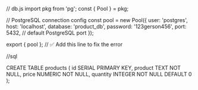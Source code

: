 // db.js
import pkg from 'pg';
const { Pool } = pkg;

// PostgreSQL connection config
const pool = new Pool({
  user: 'postgres',
  host: 'localhost',
  database: 'product_db',
  password: '123gerson456',
  port: 5432, // default PostgreSQL port
});

export { pool }; // ✅ Add this line to fix the error



//sql


CREATE TABLE products (
    id SERIAL PRIMARY KEY,
    product TEXT NOT NULL,
    price NUMERIC NOT NULL,
    quantity INTEGER NOT NULL DEFAULT 0
);
